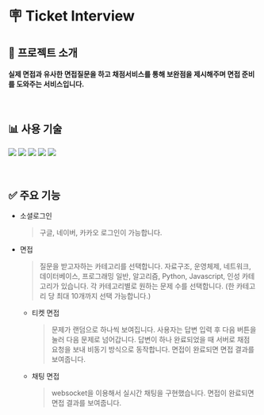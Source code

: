 # 🪧 __Ticket Interview__

## 🚀 __프로젝트 소개__
#### 실제 면접과 유사한 면접질문을 하고 채점서비스를 통해 보완점을 제시해주며 면접 준비를 도와주는 서비스입니다.

<br />

## 📊 __사용 기술__
<img src="https://img.shields.io/badge/TypeScript-007ACC?style=for-the-badge&logo=typescript&logoColor=white"> <img src="https://img.shields.io/badge/React-20232A?style=for-the-badge&logo=react&logoColor=61DAFB"> <img src="https://img.shields.io/badge/Redux-593D88?style=for-the-badge&logo=redux-toolkit&logoColor=white"> <img src="https://img.shields.io/badge/Redux-593D88?style=for-the-badge&logo=redux&logoColor=white"> <img src="https://img.shields.io/badge/Material--UI-0081CB?style=for-the-badge&logo=material-ui&logoColor=white">

<br />

## ✅ __주요 기능__

+ 소셜로그인
  > 구글, 네이버, 카카오 로그인이 가능합니다.

+ 면접
  > 질문을 받고자하는 카테고리를 선택합니다.
  > 자료구조, 운영체제, 네트워크, 데이터베이스, 프로그래밍 일반, 알고리즘, Python, Javascript, 인성 카테고리가 있습니다.
  > 각 카테고리별로 원하는 문제 수를 선택합니다. (한 카테고리 당 최대 10개까지 선택 가능합니다.)
  
  + 티켓 면접
    > 문제가 랜덤으로 하나씩 보여집니다.
    > 사용자는 답변 입력 후 다음 버튼을 눌러 다음 문제로 넘어갑니다.
    > 답변이 하나 완료되었을 때 서버로 채점 요청을 보내 비동기 방식으로 동작합니다.
    > 면접이 완료되면 면접 결과를 보여줍니다.

  + 채팅 면접
    > websocket을 이용해서 실시간 채팅을 구현했습니다.
    > 면접이 완료되면 면접 결과를 보여줍니다.
